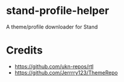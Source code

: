 # stand-profile-helper
A theme/profile downloader for Stand

# Credits
- https://github.com/ukn-repos/rtl
- https://github.com/Jerrrry123/ThemeRepo
